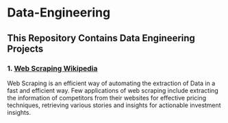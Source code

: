 # Data-Engineering
## This Repository Contains Data Engineering Projects

### 1. [Web Scraping Wikipedia](https://github.com/Sudhan30/Data-Engineering/tree/master/Web-Scraping%20Wikipedia)

Web Scraping is an efficient way of automating the extraction of Data in a fast and efficient way. Few applications of web scraping include extracting the information of competitors from their websites for effective pricing techniques, retrieving various stories and insights for actionable investment insights.
